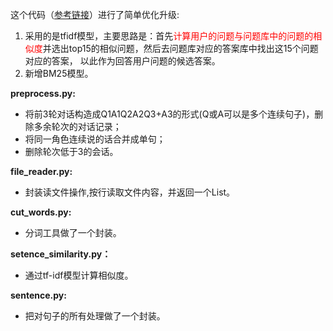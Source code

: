 
这个代码（[参考链接](https://github.com/SimonJYang/JDDC-Baseline-TFIDF)）进行了简单优化升级:
1. 采用的是tfidf模型，主要思路是：首先<font color="red">计算用户的问题与问题库中的问题的相似度</font>并选出top15的相似问题，然后去问题库对应的答案库中找出这15个问题对应的答案， 以此作为回答用户问题的候选答案。
1. 新增BM25模型。

**preprocess.py:**
* 将前3轮对话构造成Q1A1Q2A2Q3+A3的形式(Q或A可以是多个连续句子)，删除多余轮次的对话记录；
* 将同一角色连续说的话合并成单句；
* 删除轮次低于3的会话。

**file_reader.py:**
* 封装读文件操作,按行读取文件内容，并返回一个List。

**cut_words.py:**
* 分词工具做了一个封装。

**setence_similarity.py：**
* 通过tf-idf模型计算相似度。

**sentence.py:**
* 把对句子的所有处理做了一个封装。
